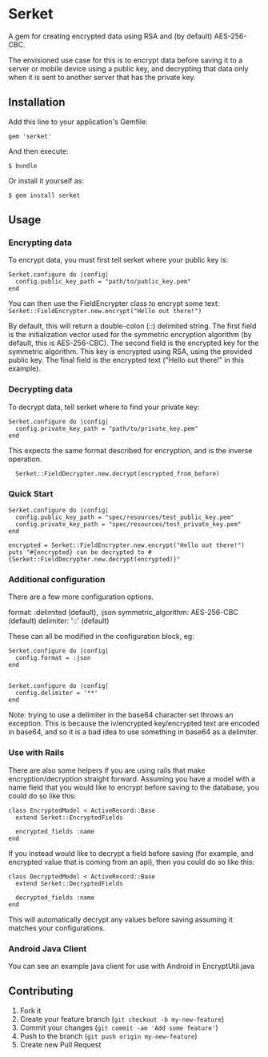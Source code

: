 # Serket

A gem for creating encrypted data using RSA and (by default) AES-256-CBC.

The envisioned use case for this is to encrypt data before saving it to a server or mobile device using a public key, and decrypting that data only when it is sent to another server that has the private key.

## Installation

Add this line to your application's Gemfile:

    gem 'serket'

And then execute:

    $ bundle

Or install it yourself as:

    $ gem install serket

## Usage

### Encrypting data

To encrypt data, you must first tell serket where your public key is:

```
Serket.configure do |config|
  config.public_key_path = "path/to/public_key.pem"
end
```

You can then use the FieldEncrypter class to encrypt some text:
``
  Serket::FieldEncrypter.new.encrypt("Hello out there!")
``

By default, this will return a double-colon (::) delimited string.  The first field is the initialization vector used for the symmetric encryption algorithm (by default, this is AES-256-CBC).  The second field is the encrypted key for the symmetric algorithm.  This key is encrypted using RSA, using the provided public key.  The final field is the encrypted text ("Hello out there!" in this example).


### Decrypting data

To decrypt data, tell serket where to find your private key:
```
Serket.configure do |config|
  config.private_key_path = "path/to/private_key.pem"
end
```

This expects the same format described for encryption, and is the inverse operation.

```
  Serket::FieldDecrypter.new.decrypt(encrypted_from_before)
```

### Quick Start

```
Serket.configure do |config|
  config.public_key_path = "spec/resources/test_public_key.pem"
  config.private_key_path = "spec/resources/test_private_key.pem"
end

encrypted = Serket::FieldEncrypter.new.encrypt("Hello out there!")
puts "#{encrypted} can be decrypted to #{Serket::FieldDecrypter.new.decrypt(encrypted)}"
```

### Additional configuration

There are a few more configuration options.

format: :delimited (default), :json
symmetric_algorithm: AES-256-CBC (default)
delimiter: '::' (default)

These can all be modified in the configuration block, eg:

```
Serket.configure do |config|
  config.format = :json
end


Serket.configure do |config|
  config.delimiter = '**'
end
```

Note: trying to use a delimiter in the base64 character set throws an exception.  This is because the iv/encrypted key/encrypted text are encoded in base64, and so it is a bad idea to use something in base64 as a delimiter.

### Use with Rails

There are also some helpers if you are using rails that make encryption/decryption straight forward.  Assuming you have a model with a name field that you would like to encrypt before saving to the database, you could do so like this:

```
class EncryptedModel < ActiveRecord::Base
  extend Serket::EncryptedFields

  encrypted_fields :name
end
```

If you instead would like to decrypt a field before saving (for example, and encrypted value that is coming from an api), then you could do so like this:

```
class DecryptedModel < ActiveRecord::Base
  extend Serket::DecryptedFields

  decrypted_fields :name
end
```

This will automatically decrypt any values before saving assuming it matches your configurations.

### Android Java Client

You can see an example java client for use with Android in EncryptUtil.java

## Contributing

1. Fork it
2. Create your feature branch (`git checkout -b my-new-feature`)
3. Commit your changes (`git commit -am 'Add some feature'`)
4. Push to the branch (`git push origin my-new-feature`)
5. Create new Pull Request
